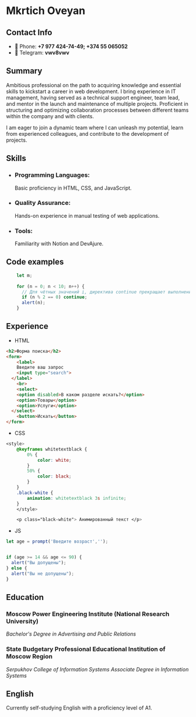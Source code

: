 # Mkrtich Oveyan

## Contact Info
- :iphone: Phone: **+7 977 424-74-49; +374 55 065052**
- :speech_balloon: Telegram: **vwv8vwv**

## Summary
Ambitious professional on the path to acquiring knowledge and essential skills to kickstart a career in web development. I bring experience in IT management, having served as a technical support engineer, team lead, and mentor in the launch and maintenance of multiple projects. Proficient in structuring and optimizing collaboration processes between different teams within the company and with clients.

I am eager to join a dynamic team where I can unleash my potential, learn from experienced colleagues, and contribute to the development of projects.

## Skills
- ### Programming Languages:
    Basic proficiency in HTML, CSS, and JavaScript.  
- ### Quality Assurance:
    Hands-on experience in manual testing of web applications.  
- ### Tools:
    Familiarity with Notion and DevAjure.

## Code examples
~~~js
    let m;
    
    for (n = 0; n < 10; n++) {
      // Для чётных значений i, директива continue прекращает выполнение тела цикла и передаёт управление на следующую итерацию for (со следующим числом).  alert вызывается только для нечётных чисел.
      if (n % 2 == 0) continue;
      alert(n);
    }
~~~

## Experience
- HTML
~~~html
<h2>Форма поиска</h2>
<form>
    <label>
    Введите ваш запрос
    <input type="search">
  </label>
    <br>
    <select>
    <option disabled>В каком разделе искать?</option>
    <option>Товары</option>
    <option>Услуги</option>
  </select>
    <button>Искать</button>
</form> 
~~~
- CSS
~~~css
<style>
    @keyframes whitetextblack {
        0% {
            color: white;
        }
        50% {
            color: black;
        }
    }
    .black-white {
        animation: whitetextblack 3s infinite;
    }
    </style>

    <p class="black-white"> Анимированный текст </p>
~~~
- JS
~~~js
let age = prompt('Введите возраст','');


if (age >= 14 && age <= 90) {
  alert("Вы допущены");
} else {
  alert("Вы не допущены");
}
~~~

## Education
### Moscow Power Engineering Institute (National Research University)
*Bachelor's Degree in Advertising and Public Relations*

### State Budgetary Professional Educational Institution of Moscow Region
*Serpukhov College of Information Systems*
*Associate Degree in Information Systems*

## English
Currently self-studying English with a proficiency level of A1.

